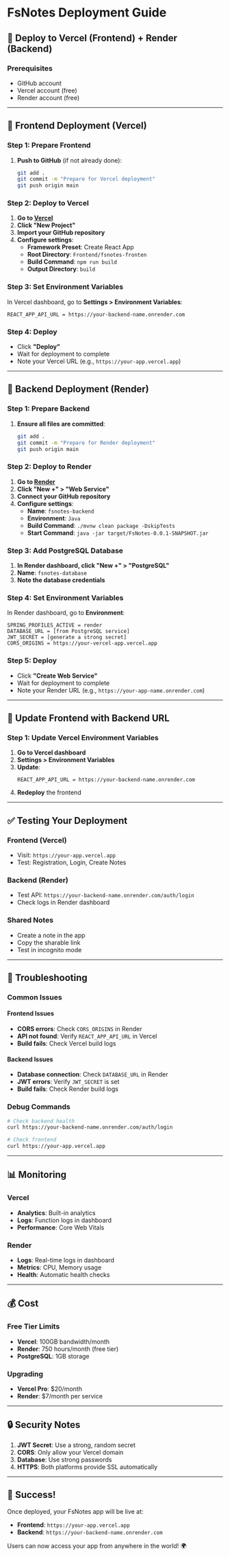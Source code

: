 # FsNotes Deployment Guide

## 🚀 Deploy to Vercel (Frontend) + Render (Backend)

### Prerequisites
- GitHub account
- Vercel account (free)
- Render account (free)

---

## 📱 Frontend Deployment (Vercel)

### Step 1: Prepare Frontend
1. **Push to GitHub** (if not already done):
   ```bash
   git add .
   git commit -m "Prepare for Vercel deployment"
   git push origin main
   ```

### Step 2: Deploy to Vercel
1. **Go to [Vercel](https://vercel.com)**
2. **Click "New Project"**
3. **Import your GitHub repository**
4. **Configure settings**:
   - **Framework Preset**: Create React App
   - **Root Directory**: `Frontend/fsnotes-fronten`
   - **Build Command**: `npm run build`
   - **Output Directory**: `build`

### Step 3: Set Environment Variables
In Vercel dashboard, go to **Settings > Environment Variables**:
```
REACT_APP_API_URL = https://your-backend-name.onrender.com
```

### Step 4: Deploy
- Click **"Deploy"**
- Wait for deployment to complete
- Note your Vercel URL (e.g., `https://your-app.vercel.app`)

---

## 🔧 Backend Deployment (Render)

### Step 1: Prepare Backend
1. **Ensure all files are committed**:
   ```bash
   git add .
   git commit -m "Prepare for Render deployment"
   git push origin main
   ```

### Step 2: Deploy to Render
1. **Go to [Render](https://render.com)**
2. **Click "New +" > "Web Service"**
3. **Connect your GitHub repository**
4. **Configure settings**:
   - **Name**: `fsnotes-backend`
   - **Environment**: `Java`
   - **Build Command**: `./mvnw clean package -DskipTests`
   - **Start Command**: `java -jar target/FsNotes-0.0.1-SNAPSHOT.jar`

### Step 3: Add PostgreSQL Database
1. **In Render dashboard, click "New +" > "PostgreSQL"**
2. **Name**: `fsnotes-database`
3. **Note the database credentials**

### Step 4: Set Environment Variables
In Render dashboard, go to **Environment**:
```
SPRING_PROFILES_ACTIVE = render
DATABASE_URL = [from PostgreSQL service]
JWT_SECRET = [generate a strong secret]
CORS_ORIGINS = https://your-vercel-app.vercel.app
```

### Step 5: Deploy
- Click **"Create Web Service"**
- Wait for deployment to complete
- Note your Render URL (e.g., `https://your-app-name.onrender.com`)

---

## 🔄 Update Frontend with Backend URL

### Step 1: Update Vercel Environment Variables
1. **Go to Vercel dashboard**
2. **Settings > Environment Variables**
3. **Update**:
   ```
   REACT_APP_API_URL = https://your-backend-name.onrender.com
   ```
4. **Redeploy** the frontend

---

## ✅ Testing Your Deployment

### Frontend (Vercel)
- Visit: `https://your-app.vercel.app`
- Test: Registration, Login, Create Notes

### Backend (Render)
- Test API: `https://your-backend-name.onrender.com/auth/login`
- Check logs in Render dashboard

### Shared Notes
- Create a note in the app
- Copy the sharable link
- Test in incognito mode

---

## 🔧 Troubleshooting

### Common Issues

#### Frontend Issues
- **CORS errors**: Check `CORS_ORIGINS` in Render
- **API not found**: Verify `REACT_APP_API_URL` in Vercel
- **Build fails**: Check Vercel build logs

#### Backend Issues
- **Database connection**: Check `DATABASE_URL` in Render
- **JWT errors**: Verify `JWT_SECRET` is set
- **Build fails**: Check Render build logs

### Debug Commands
```bash
# Check backend health
curl https://your-backend-name.onrender.com/auth/login

# Check frontend
curl https://your-app.vercel.app
```

---

## 📊 Monitoring

### Vercel
- **Analytics**: Built-in analytics
- **Logs**: Function logs in dashboard
- **Performance**: Core Web Vitals

### Render
- **Logs**: Real-time logs in dashboard
- **Metrics**: CPU, Memory usage
- **Health**: Automatic health checks

---

## 💰 Cost

### Free Tier Limits
- **Vercel**: 100GB bandwidth/month
- **Render**: 750 hours/month (free tier)
- **PostgreSQL**: 1GB storage

### Upgrading
- **Vercel Pro**: $20/month
- **Render**: $7/month per service

---

## 🔒 Security Notes

1. **JWT Secret**: Use a strong, random secret
2. **CORS**: Only allow your Vercel domain
3. **Database**: Use strong passwords
4. **HTTPS**: Both platforms provide SSL automatically

---

## 🎉 Success!

Once deployed, your FsNotes app will be live at:
- **Frontend**: `https://your-app.vercel.app`
- **Backend**: `https://your-backend-name.onrender.com`

Users can now access your app from anywhere in the world! 🌍
